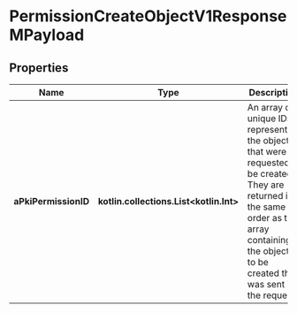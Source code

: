 
# PermissionCreateObjectV1ResponseMPayload

## Properties
| Name | Type | Description | Notes |
| ------------ | ------------- | ------------- | ------------- |
| **aPkiPermissionID** | **kotlin.collections.List&lt;kotlin.Int&gt;** | An array of unique IDs representing the object that were requested to be created.  They are returned in the same order as the array containing the objects to be created that was sent in the request. |  |



